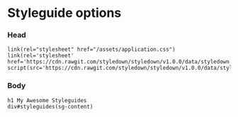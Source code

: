 # Styleguide options

### Head

    link(rel="stylesheet" href="/assets/application.css")
    link(rel='stylesheet' href='https://cdn.rawgit.com/styledown/styledown/v1.0.0/data/styledown.css')
    script(src='https://cdn.rawgit.com/styledown/styledown/v1.0.0/data/styledown.js')

### Body

    h1 My Awesome Styleguides
    div#styleguides(sg-content)
